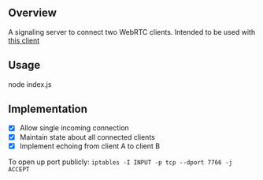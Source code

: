 ## Overview
A signaling server to connect two WebRTC clients. Intended to be used with [this client](https://github.com/marvinmarnold/webrtc-sample-app.)

## Usage
node index.js

## Implementation

- [x] Allow single incoming connection
- [x] Maintain state about all connected clients
- [x] Implement echoing from client A to client B

To open up port publicly: `iptables -I INPUT -p tcp --dport 7766 -j ACCEPT`